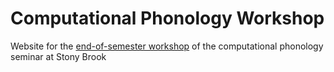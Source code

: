 # Computational Phonology Workshop

Website for the [end-of-semester workshop](https://complab-stonybrook.github.io/compphon_workshop/) of the computational phonology seminar at Stony Brook
